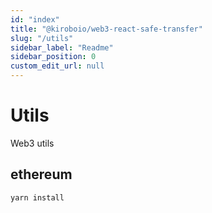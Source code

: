 ```yaml
---
id: "index"
title: "@kiroboio/web3-react-safe-transfer"
slug: "/utils"
sidebar_label: "Readme"
sidebar_position: 0
custom_edit_url: null
---
```


# Utils

Web3 utils

## ethereum

```console
yarn install
```

